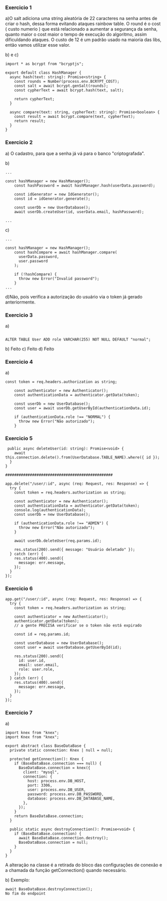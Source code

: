 ### Exercicio 1

a)O salt adiciona uma string aleatória de 22 caracteres na senha antes de criar o hash, dessa forma evitando ataques rainbow table. O round é o cost ( custo numerio ) que está relacionado a aumentar a segurança da senha, quanto maior o cost maior o tempo de execução do algoritmo, assim dificuldando ataques. O custo de 12 é um padrão usado na maioria das libs, então vamos utilizar esse valor.

b) e c)

```
import * as bcrypt from "bcryptjs";

export default class HashManager {
  async hash(text: string): Promise<string> {
    const rounds = Number(process.env.BCRYPT_COST);
    const salt = await bcrypt.genSalt(rounds);
    const cypherText = await bcrypt.hash(text, salt);

    return cypherText;
  }

  async compare(text: string, cypherText: string): Promise<boolean> {
    const result = await bcrypt.compare(text, cypherText);
    return result;
  }
}
```

### Exercicio 2

a) O cadastro, para que a senha já vá para o banco "criptografada".

b)

```
...

const hashManager = new HashManager();
    const hashPassword = await hashManager.hash(userData.password);

    const idGenerator = new IdGenerator();
    const id = idGenerator.generate();

    const userDb = new UserDatabase();
    await userDb.createUser(id, userData.email, hashPassword);

...
```

c)

```
...

const hashManager = new HashManager();
    const hashCompare = await hashManager.compare(
      userData.password,
      user.password
    );

    if (!hashCompare) {
      throw new Error("Invalid password");
    }
...

```

d)Não, pois verifica a autorização do usuário via o token já gerado anteriormente.

### Exercicio 3

a)

```

ALTER TABLE User ADD role VARCHAR(255) NOT NULL DEFAULT "normal";
```

b) Feito
c) Feito
d) Feito

### Exercicio 4

a)

```
const token = req.headers.authorization as string;

    const authenticator = new Authenticator();
    const authenticationData = authenticator.getData(token);

    const userDb = new UserDatabase();
    const user = await userDb.getUserById(authenticationData.id);

    if (authenticationData.role !== "NORMAL") {
      throw new Error("Não autorizado");
    }
```

### Exercicio 5

```
 public async deleteUser(id: string): Promise<void> {
    await this.connection.delete().from(UserDatabase.TABLE_NAME).where({ id });
  }
}

################################################

app.delete("/user/:id", async (req: Request, res: Response) => {
  try {
    const token = req.headers.authorization as string;

    const authenticator = new Authenticator();
    const authenticationData = authenticator.getData(token);
    console.log(authenticationData);
    const userDb = new UserDatabase();

    if (authenticationData.role !== "ADMIN") {
      throw new Error("Não autorizado");
    }

    await userDb.deleteUser(req.params.id);

    res.status(200).send({ message: "Usuário deletado" });
  } catch (err) {
    res.status(400).send({
      message: err.message,
    });
  }
});
```

### Exercicio 6

```
app.get("/user/:id", async (req: Request, res: Response) => {
  try {
    const token = req.headers.authorization as string;

    const authenticator = new Authenticator();
    authenticator.getData(token);
    // a gente PRECISA verificar se o token não está expirado

    const id = req.params.id;

    const userDatabase = new UserDatabase();
    const user = await userDatabase.getUserById(id);

    res.status(200).send({
      id: user.id,
      email: user.email,
      role: user.role,
    });
  } catch (err) {
    res.status(400).send({
      message: err.message,
    });
  }
});
```

### Exercicio 7

a)

```
import knex from "knex";
import Knex from "knex";

export abstract class BaseDataBase {
  private static connection: Knex | null = null;

  protected getConnection(): Knex {
    if (BaseDataBase.connection === null) {
      BaseDataBase.connection = knex({
        client: "mysql",
        connection: {
          host: process.env.DB_HOST,
          port: 3306,
          user: process.env.DB_USER,
          password: process.env.DB_PASSWORD,
          database: process.env.DB_DATABASE_NAME,
        },
      });
    }
    return BaseDataBase.connection;
  }

  public static async destroyConnection(): Promise<void> {
    if (BaseDataBase.connection) {
      await BaseDataBase.connection.destroy();
      BaseDataBase.connection = null;
    }
  }
}
```

A alteração na classe é a retirada do bloco das configurações de conexão e a chamada da função getConnection() quando necessário.

b) Exemplo:

```
await BaseDataBase.destroyConnection();
No fim do endpoint
```
